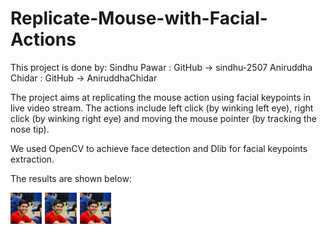 # Replicate-Mouse-with-Facial-Actions

This project is done by:
Sindhu Pawar : GitHub -> sindhu-2507
Aniruddha Chidar : GitHub -> AniruddhaChidar

The project aims at replicating the mouse action using facial keypoints in live video stream.
The actions include left click (by winking left eye), right click (by winking right eye) and moving
the mouse pointer (by tracking the nose tip).

We used OpenCV to achieve face detection and Dlib for facial keypoints extraction.

The results are shown below:

 <img src="profile.jpg" width="350" style="float: left; width: 10%; margin-right: 1%; margin-bottom: 0.5em;"><img src="rename.png" width="350" style="float: left; width:10%; margin-right: 1%; margin-bottom: 0.5em;"><img src="new.png" width="350" style="float: left; width:10%; margin-right: 1%; margin-bottom: 0.5em;"><p style="clear: both;">
